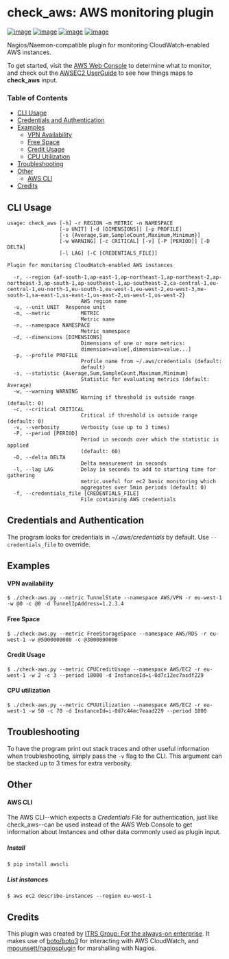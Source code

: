 # check_aws: AWS monitoring plugin

[![image](https://badgen.net/travis/ITRS-Group/check_aws)](https://travis-ci.org/ITRS-Group/check_aws)
[![image](https://badgen.net/lgtm/grade/g/ITRS-Group/check_aws)](https://lgtm.com/projects/g/ITRS-Group/check_aws)
[![image](https://badgen.net/codecov/c/github/ITRS-Group/check_aws)](https://codecov.io/gh/ITRS-Group/check_aws)
[![image](https://badgen.net/badge/license/GPLv3/blue)](https://raw.githubusercontent.com/ITRS-Group/check_aws/master/LICENSE)

Nagios/Naemon-compatible plugin for monitoring CloudWatch-enabled AWS instances.

To get started, visit the [AWS Web Console](https://console.aws.amazon.com/cloudwatch) to determine what to monitor, and
check out
the [AWSEC2 UserGuide](https://docs.aws.amazon.com/AWSEC2/latest/UserGuide/viewing_metrics_with_cloudwatch.html) to see
how things maps to **check_aws** input.

### Table of Contents

- [CLI Usage](#cli-usage)
- [Credentials and Authentication](#credentials-and-authentication)
- [Examples](#examples)
    * [VPN Availability](#vpn-availability)
    * [Free Space](#free-space)
    * [Credit Usage](#credit-usage)
    * [CPU Utilization](#cpu-utilization)
- [Troubleshooting](#troubleshooting)
- [Other](#other)
    * [AWS CLI](#aws-cli)
- [Credits](#credits)

## CLI Usage

```
usage: check_aws [-h] -r REGION -m METRIC -n NAMESPACE
                 [-u UNIT] [-d [DIMENSIONS]] [-p PROFILE]
                 [-s {Average,Sum,SampleCount,Maximum,Minimum}]
                 [-w WARNING] [-c CRITICAL] [-v] [-P [PERIOD]] [-D DELTA]
                 [-l LAG] [-C [CREDENTIALS_FILE]]

Plugin for monitoring CloudWatch-enabled AWS instances

  -r, --region {af-south-1,ap-east-1,ap-northeast-1,ap-northeast-2,ap-northeast-3,ap-south-1,ap-southeast-1,ap-southeast-2,ca-central-1,eu-central-1,eu-north-1,eu-south-1,eu-west-1,eu-west-2,eu-west-3,me-south-1,sa-east-1,us-east-1,us-east-2,us-west-1,us-west-2}
                        AWS region name
  -u, --unit UNIT  Response unit
  -m, --metric          METRIC
                        Metric name
  -n, --namespace NAMESPACE
                        Metric namespace
  -d, --dimensions [DIMENSIONS]
                        Dimensions of one or more metrics:
                        dimension=value[,dimension=value...]
  -p, --profile PROFILE
                        Profile name from ~/.aws/credentials (default:
                        default)
  -s, --statistic {Average,Sum,SampleCount,Maximum,Minimum}
                        Statistic for evaluating metrics (default: Average)
  -w, --warning WARNING
                        Warning if threshold is outside range (default: 0)
  -c, --critical CRITICAL
                        Critical if threshold is outside range (default: 0)
  -v, --verbosity       Verbosity (use up to 3 times)
  -P, --period [PERIOD]
                        Period in seconds over which the statistic is applied
                        (default: 60)
  -D, --delta DELTA
                        Delta measurement in seconds
  -l, --lag LAG         Delay in seconds to add to starting time for gathering
                        metric.useful for ec2 basic monitoring which
                        aggregates over 5min periods (default: 0)
  -f, --credentials_file [CREDENTIALS_FILE]
                        File containing AWS credentials
```

## Credentials and Authentication

The program looks for credentials in *~/.aws/credentials* by default. Use `--credentials_file` to override.

## Examples

#### VPN availability

```
$ ./check-aws.py --metric TunnelState --namespace AWS/VPN -r eu-west-1 -w @0 -c @0 -d TunnelIpAddress=1.2.3.4
```

#### Free Space

```
$ ./check-aws.py --metric FreeStorageSpace --namespace AWS/RDS -r eu-west-1 -w @5000000000 -c @3000000000
```

#### Credit Usage

```
$ ./check-aws.py --metric CPUCreditUsage --namespace AWS/EC2 -r eu-west-1 -w 2 -c 3 --period 18000 -d InstanceId=i-0d7c12ec7asdf229
```

#### CPU utilization

```
$ ./check-aws.py --metric CPUUtilization --namespace AWS/EC2 -r eu-west-1 -w 50 -c 70 -d InstanceId=i-0d7c44ec7eaad229 --period 1800
```

## Troubleshooting

To have the program print out stack traces and other useful information when troubleshooting, simply pass the `-v`
flag to the CLI. This argument can be stacked up to 3 times for extra verbosity.

## Other

#### AWS CLI

The AWS CLI--which expects a *Credentials File* for authentication, just like check_aws--can be used instead of the AWS
Web Console to get information about Instances and other data commonly used as plugin input.

##### Install

```
$ pip install awscli
```

##### List instances

```
$ aws ec2 describe-instances --region eu-west-1
```

## Credits

This plugin was created by [ITRS Group: For the always-on enterprise](https://github.com/ITRS-Group). It makes use
of [boto/boto3](https://github.com/boto/boto3) for interacting with AWS CloudWatch,
and [mpounsett/nagiosplugin](https://github.com/mpounsett/nagiosplugin) for marshalling with Nagios.
